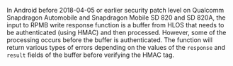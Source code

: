 In Android before 2018-04-05 or earlier security patch level on Qualcomm Snapdragon Automobile and Snapdragon Mobile SD 820 and SD 820A, the input to RPMB write response function is a buffer from HLOS that needs to be authenticated (using HMAC) and then processed. However, some of the processing occurs before the buffer is authenticated. The function will return various types of errors depending on the values of the `response` and `result` fields of the buffer before verifying the HMAC tag.